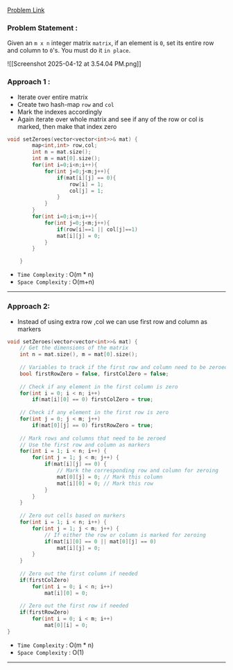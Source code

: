 
[Problem Link](https://leetcode.com/problems/set-matrix-zeroes/description/)

### Problem Statement : 
Given an `m x n` integer matrix `matrix`, if an element is `0`, set its entire row and column to `0`'s.
You must do it `in place`.

![[Screenshot 2025-04-12 at 3.54.04 PM.png]]

### Approach 1 :

- Iterate over entire matrix
- Create two hash-map `row` and `col`
- Mark the indexes accordingly
- Again iterate over whole matrix and see if any of the row or col is marked, then make that index zero
```cpp
void setZeroes(vector<vector<int>>& mat) {
        map<int,int> row,col;
        int n = mat.size();
        int m = mat[0].size();
        for(int i=0;i<n;i++){
            for(int j=0;j<m;j++){
                if(mat[i][j] == 0){
                    row[i] = 1;
                    col[j] = 1;
                }
            }
        }
        for(int i=0;i<n;i++){
            for(int j=0;j<m;j++){
                if(row[i]==1 || col[j]==1)
                mat[i][j] = 0;
            }
        }

    }
```

- `Time Complexity` : O(m * n)
- `Space Complexity` : O(m+n)

---

### Approach 2:

- Instead of using extra row ,col we can use first row and column as markers
```cpp
void setZeroes(vector<vector<int>>& mat) {
    // Get the dimensions of the matrix
    int n = mat.size(), m = mat[0].size();
    
    // Variables to track if the first row and column need to be zeroed
    bool firstRowZero = false, firstColZero = false;
    
    // Check if any element in the first column is zero
    for(int i = 0; i < n; i++)
        if(mat[i][0] == 0) firstColZero = true;
    
    // Check if any element in the first row is zero
    for(int j = 0; j < m; j++)
        if(mat[0][j] == 0) firstRowZero = true;
    
    // Mark rows and columns that need to be zeroed
    // Use the first row and column as markers
    for(int i = 1; i < n; i++) {
        for(int j = 1; j < m; j++) {
            if(mat[i][j] == 0) {
                // Mark the corresponding row and column for zeroing
                mat[0][j] = 0; // Mark this column
                mat[i][0] = 0; // Mark this row
            }
        }
    }
    
    // Zero out cells based on markers
    for(int i = 1; i < n; i++) {
        for(int j = 1; j < m; j++) {
            // If either the row or column is marked for zeroing
            if(mat[i][0] == 0 || mat[0][j] == 0)
                mat[i][j] = 0;
        }
    }
    
    // Zero out the first column if needed
    if(firstColZero)
        for(int i = 0; i < n; i++)
            mat[i][0] = 0;
    
    // Zero out the first row if needed
    if(firstRowZero)
        for(int i = 0; i < m; i++)
            mat[0][i] = 0;
}
```

- `Time Complexity` : O(m * n)
- `Space Complexity` : O(1)

---
